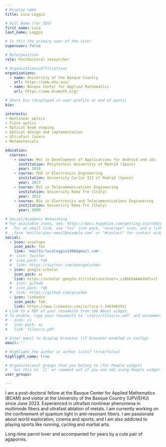 ```yaml
---
# Display name
title: Luca Leggio

# Full Name (for SEO)
first_name: Luca
last_name: Leggio

# Is this the primary user of the site?
superuser: false

# Role/position
role: Postdoctoral researcher

# Organizations/Affiliations
organizations:
  - name: University of the Basque Country
    url: https://www.ehu.eus/
  - name: Basque Center for Applied Mathematics
    url: https://www.bcamath.org/

# Short bio (displayed in user profile at end of posts)
bio:

interests:
- Nonlinear optics
- Fibre optics
- Optical beam shaping
- Optical design and implementation
- Ultrafast lasers
- Metamaterials

education:
  courses:
    - course: MsC in Development of Applications for Android and iOs
      institution: Polytechnic University of Madrid (Spain)
      year: 2018
    - course: PhD in Electronics Engineering
      institution: University Carlos III of Madrid (Spain)
      year: 2017
    - course: MsC in Telecommunications Engineering
      institution: University Roma Tre (Italy)
      year: 2012
    - course: BSc in Electronics and Telecommunications Engineering
      institution: University Roma Tre (Italy)
      year: 2009

# Social/Academic Networking
# For available icons, see: https://docs.hugoblox.com/getting-started/page-builder/#icons
#   For an email link, use "fas" icon pack, "envelope" icon, and a link in the
#   form "mailto:your-email@example.com" or "#contact" for contact widget.
social:
  - icon: envelope
    icon_pack: fas
    link: 'mailto:lucaleggio1986@gmail.com'
  #- icon: twitter
  #  icon_pack: fab
  #  link: https://twitter.com/GeorgeCushen
  - icon: google-scholar
    icon_pack: ai
    link: https://scholar.google.it/citations?user=_cz6bEkAAAAJ&hl=it
  #- icon: github
  #  icon_pack: fab
  #  link: https://github.com/gcushen
  - icon: linkedin
    icon_pack: fab
    link: https://www.linkedin.com/in/luca-l-346348191/
# Link to a PDF of your resume/CV from the About widget.
# To enable, copy your resume/CV to `static/files/cv.pdf` and uncomment the lines below.
# - icon: cv
#   icon_pack: ai
#   link: files/cv.pdf

# Enter email to display Gravatar (if Gravatar enabled in Config)
email: ''

# Highlight the author in author lists? (true/false)
highlight_name: true

# Organizational groups that you belong to (for People widget)
#   Set this to `[]` or comment out if you are not using People widget.
user_groups:

---
```


I am a post-doctoral fellow at the Basque Center for Applied Mathematics (BCAM) and visitor at the University of the Basque Country (UPV/EHU) since June 2023. Experienced in ultrafast nonlinear phenomena in multimode fibers and ultrafast ablation of metals. I am currently working on the confinement of quantum light in anti-resonant fibers. I am passionate about world exploration, cinema and sports, and I am also addicted to playing sports like running, cycling and martial arts.

Long-time parrot lover and accompanied for years by a cute pair of agapornis.

